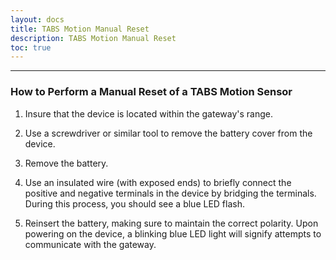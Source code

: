 ```yaml
---    
layout: docs    
title: TABS Motion Manual Reset   
description: TABS Motion Manual Reset    
toc: true    
---    
```

---------------------------------------    
### How to Perform a Manual Reset of a TABS Motion Sensor 

1.  Insure that the device is located within the gateway\'s range.

2.  Use a screwdriver or similar tool to remove the battery cover from the device.

3.  Remove the battery.

4.  Use an insulated wire (with exposed ends) to briefly connect the positive and negative terminals in the device by bridging the terminals. During this process, you should see a blue LED flash.

5.  Reinsert the battery, making sure to maintain the correct polarity. Upon powering on the device, a blinking blue LED light will signify attempts to communicate with the gateway. 
